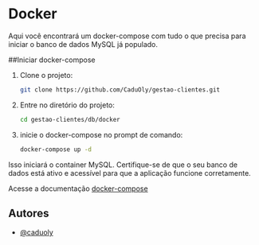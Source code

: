 # Docker

Aqui você encontrará um docker-compose com tudo o que precisa para iniciar o
banco de dados MySQL já populado.

##Iniciar docker-compose

1. Clone o projeto:

    ```bash
    git clone https://github.com/CaduOly/gestao-clientes.git
    ```

2. Entre no diretório do projeto:

    ```bash
    cd gestao-clientes/db/docker
    ```

3. inicie o docker-compose no prompt de comando:

    ```bash
    docker-compose up -d
    ```

Isso iniciará o container MySQL. Certifique-se de que o seu banco de dados está
ativo e acessível para que a aplicação funcione corretamente.

Acesse a documentação [docker-compose](https://docs.docker.com/compose/)

## Autores

-   [@caduoly](https://www.github.com/caduoly)

